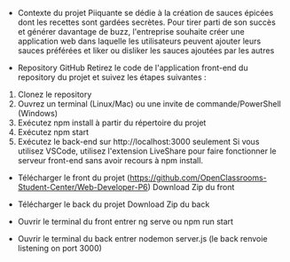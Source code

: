 * Contexte du projet
Piiquante se dédie à la création de sauces épicées dont les recettes sont gardées
secrètes. Pour tirer parti de son succès et générer davantage de buzz, l'entreprise
souhaite créer une application web dans laquelle les utilisateurs peuvent ajouter
leurs sauces préférées et liker ou disliker les sauces ajoutées par les autres


* Repository GitHub
Retirez le code de l'application front-end du repository du projet et suivez les
étapes suivantes :
1. Clonez le repository
2. Ouvrez un terminal (Linux/Mac) ou une invite de commande/PowerShell
(Windows)
3. Exécutez npm install à partir du répertoire du projet
4. Exécutez npm start
5. Exécutez le back-end sur http://localhost:3000 seulement
Si vous utilisez VSCode, utilisez l'extension LiveShare pour faire fonctionner le
serveur front-end sans avoir recours à npm install.

* Télécharger le front du projet
(https://github.com/OpenClassrooms-Student-Center/Web-Developer-P6)
Download Zip du front

* Télécharger le back du projet
Download Zip du back

* Ouvrir le terminal du front
entrer ng serve ou npm run start

* Ouvrir le terminal du back
entrer nodemon server.js
(le back renvoie listening on port 3000)
